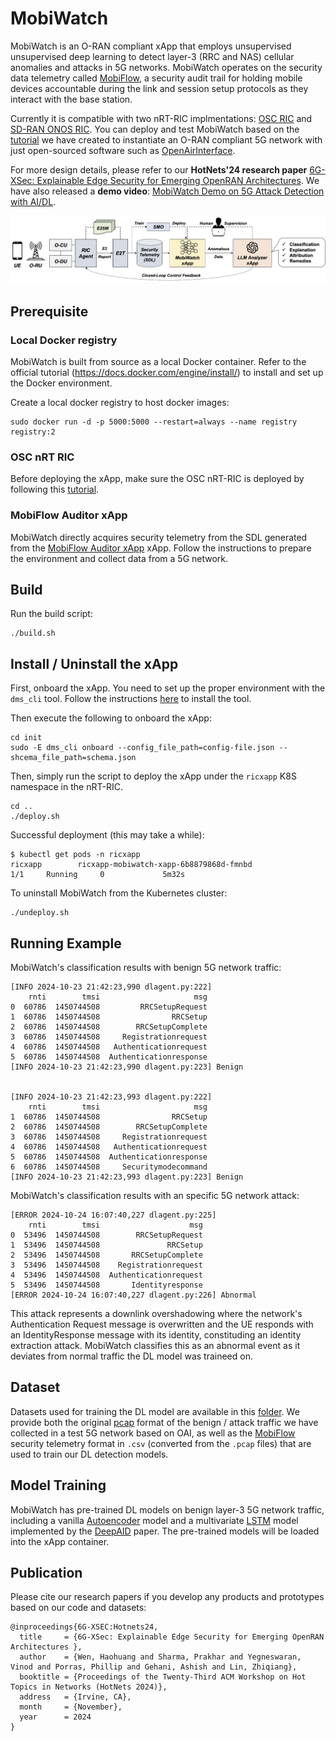 # MobiWatch

MobiWatch is an O-RAN compliant xApp that employs unsupervised unsupervised deep learning to detect layer-3 (RRC and NAS) cellular anomalies and attacks in 5G networks. MobiWatch operates on the security data telemetry called [MobiFlow](https://github.com/5GSEC/MobiFlow-Auditor), a security audit trail for holding mobile devices accountable during the link and session setup protocols as they interact with the base station.

Currently it is compatible with two nRT-RIC implmentations: [OSC RIC](https://lf-o-ran-sc.atlassian.net/wiki/spaces/ORAN) and [SD-RAN ONOS RIC](https://docs.sd-ran.org/master/sdran-in-a-box/README.html). You can deploy and test MobiWatch based on the [tutorial](https://github.com/5GSEC/5G-Spector/wiki/O%E2%80%90RAN-SC-RIC-Deployment-Guide) we have created to instantiate an O-RAN compliant 5G network with just open-sourced software such as [OpenAirInterface](https://gitlab.eurecom.fr/oai/openairinterface5g/). 

For more design details, please refer to our **HotNets'24 research paper** [6G-XSec: Explainable Edge Security for Emerging OpenRAN Architectures](https://onehouwong.github.io/papers/HotNets_2024_6gxsec.pdf). We have also released a **demo video**: [MobiWatch Demo on 5G Attack Detection with AI/DL](https://www.5gsec.com/post/video-mobiwatch-demo-on-5g-attack-detection-with-ai-dl).  

![alt text](./fig/sys.png)

## Prerequisite

### Local Docker registry

MobiWatch is built from source as a local Docker container. Refer to the official tutorial (https://docs.docker.com/engine/install/) to install and set up the Docker environment.

Create a local docker registry to host docker images: 

```
sudo docker run -d -p 5000:5000 --restart=always --name registry registry:2
```

### OSC nRT RIC

Before deploying the xApp, make sure the OSC nRT-RIC is deployed by following this [tutorial](https://github.com/5GSEC/5G-Spector/wiki/O%E2%80%90RAN-SC-RIC-Deployment-Guide#deploy-the-osc-near-rt-ric).


### MobiFlow Auditor xApp

MobiWatch directly acquires security telemetry from the SDL generated from the [MobiFlow Auditor xApp](https://github.com/5GSEC/MobiFlow-Auditor) xApp. Follow the instructions to prepare the environment and collect data from a 5G network.


## Build

Run the build script:

```
./build.sh
```


## Install / Uninstall the xApp

First, onboard the xApp. You need to set up the proper environment with the `dms_cli` tool. Follow the instructions [here](https://github.com/5GSEC/5G-Spector/wiki/O%E2%80%90RAN-SC-RIC-Deployment-Guide) to install the tool. 

Then execute the following to onboard the xApp:

```
cd init
sudo -E dms_cli onboard --config_file_path=config-file.json --shcema_file_path=schema.json
```

Then, simply run the script to deploy the xApp under the `ricxapp` K8S namespace in the nRT-RIC.

```
cd ..
./deploy.sh
```

Successful deployment (this may take a while):

```
$ kubectl get pods -n ricxapp
ricxapp        ricxapp-mobiwatch-xapp-6b8879868d-fmnbd                      1/1     Running     0             5m32s
```


To uninstall MobiWatch from the Kubernetes cluster:

```
./undeploy.sh
```

## Running Example

MobiWatch's classification results with benign 5G network traffic:

```
[INFO 2024-10-23 21:42:23,990 dlagent.py:222]
    rnti        tmsi                     msg
0  60786  1450744508         RRCSetupRequest
1  60786  1450744508                RRCSetup
2  60786  1450744508        RRCSetupComplete
3  60786  1450744508     Registrationrequest
4  60786  1450744508   Authenticationrequest
5  60786  1450744508  Authenticationresponse
[INFO 2024-10-23 21:42:23,990 dlagent.py:223] Benign


[INFO 2024-10-23 21:42:23,993 dlagent.py:222]
    rnti        tmsi                     msg
1  60786  1450744508                RRCSetup
2  60786  1450744508        RRCSetupComplete
3  60786  1450744508     Registrationrequest
4  60786  1450744508   Authenticationrequest
5  60786  1450744508  Authenticationresponse
6  60786  1450744508     Securitymodecommand
[INFO 2024-10-23 21:42:23,993 dlagent.py:223] Benign
```

MobiWatch's classification results with an specific 5G network attack:

```
[ERROR 2024-10-24 16:07:40,227 dlagent.py:225]
    rnti        tmsi                    msg
0  53496  1450744508        RRCSetupRequest
1  53496  1450744508               RRCSetup
2  53496  1450744508       RRCSetupComplete
3  53496  1450744508    Registrationrequest
4  53496  1450744508  Authenticationrequest
5  53496  1450744508       Identityresponse
[ERROR 2024-10-24 16:07:40,227 dlagent.py:226] Abnormal
```

This attack represents a downlink overshadowing where the network's Authentication Request message is overwritten and the UE responds with an IdentityResponse message with its identity, constituding an identity extraction attack. MobiWatch classifies this as an abnormal event as it deviates from normal traffic the DL model was traineed on.



## Dataset

Datasets used for training the DL model are available in this [folder](./dataset). We provide both the original [pcap](./dataset/pcap/) format of the benign / attack traffic we have collected in a test 5G network based on OAI, as well as the [MobiFlow](https://github.com/5GSEC/MobiFlow-Auditor) security telemetry format in `.csv` (converted from the `.pcap` files) that are used to train our DL detection models.


## Model Training

MobiWatch has pre-trained DL models on benign layer-3 5G network traffic, including a vanilla [Autoencoder](./src/ai/autoencoder/model.py) model and a multivariate [LSTM](./src/ai/lstm/lstm_multivariate.py) model implemented by the [DeepAID](https://github.com/dongtsi/DeepAID) paper. The pre-trained models will be loaded into the xApp container.


## Publication

Please cite our research papers if you develop any products and prototypes based on our code and datasets:

```
@inproceedings{6G-XSEC:Hotnets24,
  title     = {6G-XSec: Explainable Edge Security for Emerging OpenRAN Architectures },
  author    = {Wen, Haohuang and Sharma, Prakhar and Yegneswaran, Vinod and Porras, Phillip and Gehani, Ashish and Lin, Zhiqiang},
  booktitle = {Proceedings of the Twenty-Third ACM Workshop on Hot Topics in Networks (HotNets 2024)},
  address   = {Irvine, CA},
  month     = {November},
  year      = 2024
}
```
